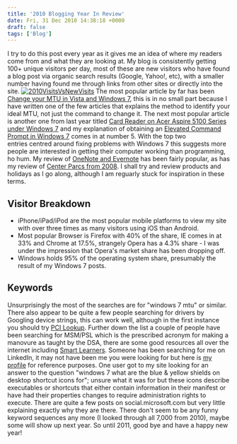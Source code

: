 ```yaml
---
title: '2010 Blogging Year In Review'
date: Fri, 31 Dec 2010 14:38:18 +0000
draft: false
tags: ['Blog']
---
```


I try to do this post every year as it gives me an idea of where my readers come from and what they are looking at. My blog is consistently getting 100+ unique visitors per day, most of these are new visitors who have found a blog post via organic search results (Google, Yahoo!, etc), with a smaller number having found me through links from other sites or directly into the site. [![](/img/archive/2010/12/2010VisitsVsNewVisits.png "2010VisitsVsNewVisits")](/img/archive/2010/12/2010VisitsVsNewVisits.png) The most popular article by far has been [Change your MTU in Vista and Windows 7](/archives/2009/10/23/change-your-mtu-under-vista-windows-7-or-windows-8/), this is in no small part because I have written one of the few articles that explains the method to identify your ideal MTU, not just the command to change it. The next most popular article is another one from last year titled [Card Reader on Acer Aspire 5100 Series under Windows 7](/archives/2009/10/26/card-reader-on-acer-aspire-5100-series-under-windows-7/) and my explanation of obtaining an [Elevated Command Prompt in Windows 7](/archives/2010/10/07/elevated-command-prompt-on-vista-and-windows-7/) comes in at number 5. With the top two entries centred around fixing problems with Windows 7 this suggests more people are interested in getting their computer working than programming, ho hum. My review of [OneNote and Evernote](/archives/2010/02/27/onenote-vs-evernote/) has been fairly popular, as has my review of [Center Parcs from 2008](/archives/2008/08/02/center-parcs-longleat/). I shall try and review products and holidays as I go along, although I am reguarly stuck for inspiration in these terms.

## Visitor Breakdown

*   iPhone/iPad/iPod are the most popular mobile platforms to view my site with over three times as many visitors using iOS than Android.
*   Most popular Browser is Firefox with 40% of the share, IE comes in at 33% and Chrome at 17.5%, strangely Opera has a 4.3% share - I was under the impression that Opera's market share has been dropping off.
*   Windows holds 95% of the operating system share, presumably the result of my Windows 7 posts.

## Keywords

Unsurprisingly the most of the searches are for "windows 7 mtu" or similar. There also appear to be quite a few people searching for drivers by Googling device strings, this can work well, although in the first instance you should try [PCI Lookup](https://www.pcilookup.com/). Further down the list a couple of people have been searching for MSM/PSL which is the prescribed acronym for making a manovure as taught by the DSA, there are some good resources all over the internet including [Smart Learners](http://www.smartlearners.co.uk/tips/routine.htm). Someone has been searching for me on LinkedIn, it may not have been me you were looking for but here is [my profile](http://www.linkedin.com/profile/view?id=46241161) for reference purposes. One user got to my site looking for an answer to the question "windows 7 what are the blue & yellow shields on desktop shortcut icons for"; unsure what it was for but these icons describe executables or shortcuts that either contain information in their manifest or have had their properties changes to require administration rights to execute. There are quite a few posts on social.microsoft.com but very little explaining exactly why they are there. There don't seem to be any funny keyword sequences any more (I looked through all 7,000 from 2010), maybe some will show up next year. So until 2011, good bye and have a happy new year!